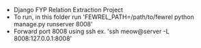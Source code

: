 * Django FYP Relation Extraction Project
* To run, in this folder run 'FEWREL_PATH=/path/to/fewrel python manage.py runserver 8008'
* Forward port 8008 using ssh ex. 'ssh meow@server -L 8008:127.0.0.1:8008'